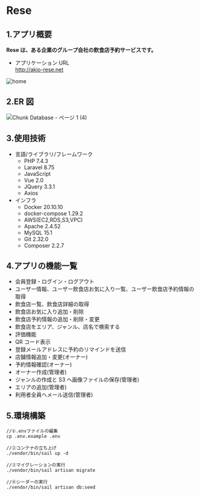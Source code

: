 # Rese

## 1.アプリ概要

**Rese は、ある企業のグループ会社の飲食店予約サービスです。**

-   アプリケーション URL  
    http://akio-rese.net

![home](https://user-images.githubusercontent.com/91531795/155988990-ed1edf84-93d4-4bdc-97c5-536eb2c4f46a.PNG)

## 2.ER 図

![Chunk Database - ページ 1 (4)](https://user-images.githubusercontent.com/91531795/155963984-2aaa57e4-0beb-43aa-8a33-f5aab7ab6488.png)

## 3.使用技術

-   言語/ライブラリ/フレームワーク
    -   PHP 7.4.3
    -   Laravel 8.75
    -   JavaScript
    -   Vue 2.0
    -   JQuery 3.3.1
    -   Axios
-   インフラ
    -   Docker 20.10.10
    -   docker-compose 1.29.2
    -   AWS(EC2,RDS,S3,VPC)
    -   Apache 2.4.52
    -   MySQL 15.1
    -   Git 2.32.0
    -   Composer 2.2.7

## 4.アプリの機能一覧

-   会員登録・ログイン・ログアウト
-   ユーザー情報、ユーザー飲食店お気に入り一覧、ユーザー飲食店予約情報の取得
-   飲食店一覧、飲食店詳細の取得
-   飲食店お気に入り追加・削除
-   飲食店予約情報の追加・削除・変更
-   飲食店をエリア、ジャンル、店名で検索する
-   評価機能
-   QR コード表示
-   登録メールアドレスに予約のリマインドを送信
-   店舗情報追加・変更(オーナー)
-   予約情報確認(オーナー)
-   オーナー作成(管理者)
-   ジャンルの作成と S3 へ画像ファイルの保存(管理者)
-   エリアの追加(管理者)
-   利用者全員へメール送信(管理者)

## 5.環境構築

```
//①.envファイルの編集
cp .env.example .env
```

```
//②コンテナの立ち上げ
./vendor/bin/sail up -d
```

```
//③マイグレーションの実行
./vendor/bin/sail artisan migrate
```

```
//④シーダーの実行
./vendor/bin/sail artisan db:seed
```
